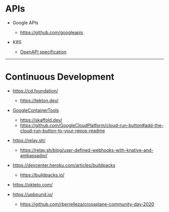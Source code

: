 # APIs

* Google APIs
  * https://github.com/googleapis
  
* K8S
  * [OpenAPI specification](https://github.com/kubernetes/kubernetes/tree/master/api/openapi-spec)

---

# Continuous Development

* https://cd.foundation/
  * https://tekton.dev/
  
* [GoogleContainerTools](https://github.com/GoogleContainerTools)
  * https://skaffold.dev/
  * https://github.com/GoogleCloudPlatform/cloud-run-button#add-the-cloud-run-button-to-your-repos-readme

* https://relay.sh/
  * https://relay.sh/blog/user-defined-webhooks-with-knative-and-ambassador/

* https://devcenter.heroku.com/articles/buildpacks
  * https://buildpacks.io/
    
* https://okteto.com/

* https://upbound.io/
  * https://github.com/rberrelleza/crossplane-community-day-2020






  


